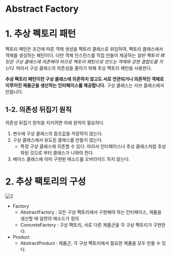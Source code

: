 # Abstract Factory 

# 1. 추상 펙토리 패턴

펙토리 패턴은 조건에 따른 객체 생성을 팩토리 클래스로 위임하여, 펙토리 클래스에서 객체를 생성하는 패턴이다. 다만 객체 인스턴스를 직접 만들어 제공하는 *일반 펙토리 패턴은 구상 클래스에 의존해야 하므로 펙토리 패턴으로 만드는 객체와 강한 결합도를 지닌다.* 따라서 구상 클래스의 의존성을 줄이기 위해 추상 팩토리 패턴을 사용한다.

**추상 팩토리 패턴이란 구상 클래스에 의존하지 않고도 서로 연관되거나 의존적인 객체로 이루어진 제품군을 생산하는 인터페이스를 제공합니다.** 구상 클래스는 서브 클래스에서 만듭니다.



## 1-2. 의존성 뒤집기 원칙

의존성 뒤집기 원칙을 지키려면 아래 원칙이 필요하다.

1. 변수에 구상 클래스의 참조값을 저장하지 않는다.
2. 구상 클래스에서 유도된 클래스를 만들지 않는다.
   - 특정 구상 클래스에 의존할 수 있다. 따라서 인터페이스나 추상 클래스처럼 추상화된 것으로 부터 클래스가 나와야 한다.
3. 베이스 클래스에 이미 구현된 메소드를 오버라이드 하지 않는다.

# 2. 추상 팩토리의 구성

![2](https://user-images.githubusercontent.com/68282095/179520479-3dbbd76b-3b4f-409f-8b73-388cf717f785.png)

- Factory
  - AbstractFactory : 모든 구상 팩토리에서 구현해야 하는 인터페이스, 제품을 생산할 때 일련의 메소드가 정의
  - ConcreteFactory : 구상 팩토리, 서로 다른 제품군을 각 구상 팩토리가 구현한다.
- Product
  - AbstractProduct : 제품군, 각 구상 팩토리에서 필요한 제품을 모두 만들 수 있다.
